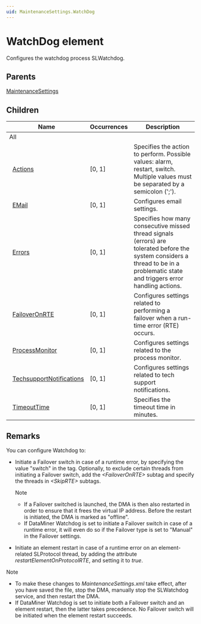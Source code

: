 ```yaml
---
uid: MaintenanceSettings.WatchDog
---
```


# WatchDog element

Configures the watchdog process SLWatchdog.

## Parents

[MaintenanceSettings](xref:MaintenanceSettings)

## Children

| Name | Occurrences | Description |
| --- | --- | --- |
| All |  |  |
| &#160;&#160;[Actions](xref:MaintenanceSettings.WatchDog.Actions) | [0, 1] | Specifies the action to perform. Possible values: alarm, restart, switch. Multiple values must be separated by a semicolon (';'). |
| &#160;&#160;[EMail](xref:MaintenanceSettings.WatchDog.EMail) | [0, 1] | Configures email settings. |
| &#160;&#160;[Errors](xref:MaintenanceSettings.WatchDog.Errors) | [0, 1] | Specifies how many consecutive missed thread signals (errors) are tolerated before the system considers a thread to be in a problematic state and triggers error handling actions. |
| &#160;&#160;[FailoverOnRTE](xref:MaintenanceSettings.WatchDog.FailoverOnRTE) | [0, 1] | Configures settings related to performing a failover when a run-time error (RTE) occurs. |
| &#160;&#160;[ProcessMonitor](xref:MaintenanceSettings.WatchDog.ProcessMonitor) | [0, 1] | Configures settings related to the process monitor. |
| &#160;&#160;[TechsupportNotifications](xref:MaintenanceSettings.WatchDog.TechsupportNotifications) | [0, 1] | Configures settings related to tech support notifications. |
| &#160;&#160;[TimeoutTime](xref:MaintenanceSettings.WatchDog.TimeoutTime) | [0, 1] | Specifies the timeout time in minutes. |

## Remarks

You can configure Watchdog to:

- Initiate a Failover switch in case of a runtime error, by specifying the value "switch" in the tag. Optionally, to exclude certain threads from initiating a Failover switch, add the *\<FailoverOnRTE>* subtag and specify the threads in *\<SkipRTE>* subtags.

    > [!NOTE]
    >
    > - If a Failover switched is launched, the DMA is then also restarted in order to ensure that it frees the virtual IP address. Before the restart is initiated, the DMA is marked as "offline".
    > - If DataMiner Watchdog is set to initiate a Failover switch in case of a runtime error, it will even do so if the Failover type is set to "Manual" in the Failover settings.

- Initiate an element restart in case of a runtime error on an element-related SLProtocol thread, by adding the attribute *restartElementOnProtocolRTE*, and setting it to *true*.

> [!NOTE]
>
> - To make these changes to *MaintenanceSettings.xml* take effect, after you have saved the file, stop the DMA, manually stop the SLWatchdog service, and then restart the DMA.
> - If DataMiner Watchdog is set to initiate both a Failover switch and an element restart, then the latter takes precedence. No Failover switch will be initiated when the element restart succeeds.